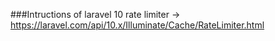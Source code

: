 ###Intructions of laravel 10 rate limiter
    -> https://laravel.com/api/10.x/Illuminate/Cache/RateLimiter.html
